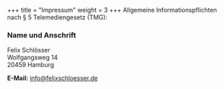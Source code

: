 +++
title = "Impressum"
weight = 3
+++
Allgemeine Informationspflichten nach § 5 Telemediengesetz (TMG):

### Name und Anschrift
Felix Schlösser<br>
Wolfgangsweg 14<br>
20459 Hamburg<br>

**E-Mail:** [info@felixschloesser.de](mailto:info@felixschloesser.de)

